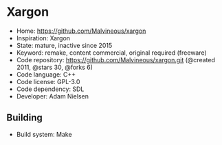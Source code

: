 # Xargon

- Home: https://github.com/Malvineous/xargon
- Inspiration: Xargon
- State: mature, inactive since 2015
- Keyword: remake, content commercial, original required (freeware)
- Code repository: https://github.com/Malvineous/xargon.git (@created 2011, @stars 30, @forks 6)
- Code language: C++
- Code license: GPL-3.0
- Code dependency: SDL
- Developer: Adam Nielsen

## Building

- Build system: Make

